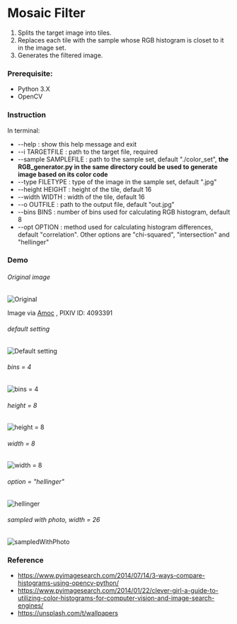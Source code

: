 # Mosaic Filter

1. Splits the target image into tiles.
2. Replaces each tile with the sample whose RGB histogram is closet to it in the image set.
3. Generates the filtered image.

### Prerequisite:
- Python 3.X
- OpenCV

### Instruction
In terminal:
- --help
: show this help message and exit
- --i TARGETFILE
: path to the target file, required
- --sample SAMPLEFILE
: path to the sample set, default "./color_set", **the RGB_generator.py in the same directory could be used to generate image based on its color code**
- --type FILETYPE
: type of the image in the sample set, default ".jpg"
- --height HEIGHT
: height of the tile, default 16
- --width WIDTH
: width of the tile, default 16
- --o OUTFILE
: path to the output file, default "out.jpg"
- --bins BINS
: number of bins used for calculating RGB histogram, default 8
- --opt OPTION
: method used for calculating histogram differences, default "correlation". Other options are "chi-squared", "intersection" and "hellinger"

### Demo
###### Original image
![Original](./DEMO/asuka.jpg)

Image via
[Amoc](https://www.pixiv.net/en/artworks/81363989)
, PIXIV ID: 4093391

###### default setting
![Default setting](./DEMO/default.jpg)
###### bins = 4
![bins = 4](./DEMO/bins4.jpg)
###### height = 8
![height = 8](./DEMO/height8.jpg)
###### width = 8
![width = 8](./DEMO/width8.jpg)
###### option = "hellinger"
![hellinger](./DEMO/hellinger.jpg)
###### sampled with photo, width = 26
![sampledWithPhoto](./DEMO/smapledWithPhoto.jpg)
### Reference
- https://www.pyimagesearch.com/2014/07/14/3-ways-compare-histograms-using-opencv-python/
- https://www.pyimagesearch.com/2014/01/22/clever-girl-a-guide-to-utilizing-color-histograms-for-computer-vision-and-image-search-engines/
- https://unsplash.com/t/wallpapers